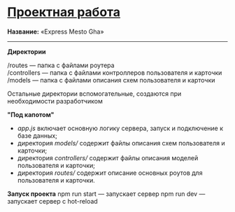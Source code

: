 # [Проектная работа](https://mea6ea6.github.io/express-mesto-gha/)  

__Название:__ «Express Mesto Gha»  

------

__Директории__  

/routes — папка с файлами роутера  
/controllers — папка с файлами контроллеров пользователя и карточки  
/models — папка с файлами описания схем пользователя и карточки  

Остальные директории вспомогательные, создаются при необходимости разработчиком

__"Под капотом"__ 

- _app.js_ включает основную логику сервера, запуск и подключение к базе данных;  
- директория _models/_ содержит файлы описания схем пользователя и карточки;  
- директория _controllers/_ содержит файлы описания моделей пользователя и карточки;  
- директория _routes/_ содержит описание основных роутов для пользователя и карточки.  

__Запуск проекта__
npm run start — запускает сервер
npm run dev — запускает сервер с hot-reload
